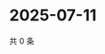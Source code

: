 # 2025-07-11

共 0 条

<!-- BEGIN ZHIHUVIDEO -->
<!-- 最后更新时间 Fri Jul 11 2025 03:09:35 GMT+0800 (China Standard Time) -->

<!-- END ZHIHUVIDEO -->
